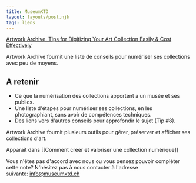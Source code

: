 ```yaml
---
title: MuseumXTD
layout: layouts/post.njk
tags: liens
---
```

 [Artwork Archive. Tips for Digitizing Your Art Collection Easily & Cost Effectively](https://www.artworkarchive.com/blog/tips-for-digitizing-your-art-collection-easily-cost-effectively) 

Artwork Archive fournit une liste de conseils pour numériser ses collections avec peu de moyens. 

## A retenir
- Ce que la numérisation des collections apportent à un musée et ses publics. 
- Une liste d'étapes pour numériser ses collections, en les photographiant, sans avoir de compétences techniques. 
- Des liens vers d'autres conseils pour approfondir le sujet (Tip #8). 

Artwork Archive fournit plusieurs outils pour gérer, préserver et afficher ses collections d'art. 

Apparaît dans [[Comment créer et valoriser une collection numérique]]

Vous n'êtes pas d'accord avec nous ou vous pensez pouvoir compléter cette note? N'hésitez pas à nous contacter à l'adresse suivante: [info@museumxtd.ch](mailto:info@museumxtd.ch)